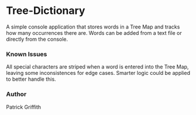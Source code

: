 # Tree-Dictionary

A simple console application that stores words in a Tree Map and tracks how many occurrences there are. Words can be added from a text file or directly from the console.

### Known Issues

All special characters are striped when a word is entered into the Tree Map, leaving some inconsistences for edge cases. Smarter logic could be applied to better handle this.  

### Author

Patrick Griffith

